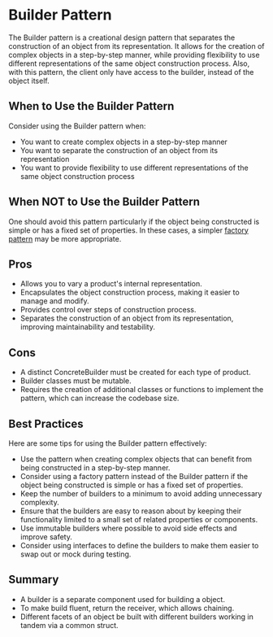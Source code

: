 # Builder Pattern

The Builder pattern is a creational design pattern that separates the construction of an object from its representation. It allows for the creation of complex objects in a step-by-step manner, while providing flexibility to use different representations of the same object construction process. Also, with this pattern, the client only have access to the builder, instead of the object itself.

## When to Use the Builder Pattern

Consider using the Builder pattern when:

- You want to create complex objects in a step-by-step manner
- You want to separate the construction of an object from its representation
- You want to provide flexibility to use different representations of the same object construction process

## When NOT to Use the Builder Pattern

One should avoid this pattern particularly if the object being constructed is simple or has a fixed set of properties. In these cases, a simpler [factory pattern](../factory/README.md) may be more appropriate.

## Pros

- Allows you to vary a product's internal representation.
- Encapsulates the object construction process, making it easier to manage and modify.
- Provides control over steps of construction process.
- Separates the construction of an object from its representation, improving maintainability and testability.

## Cons

- A distinct ConcreteBuilder must be created for each type of product.
- Builder classes must be mutable.
- Requires the creation of additional classes or functions to implement the pattern, which can increase the codebase size.

## Best Practices

Here are some tips for using the Builder pattern effectively:

- Use the pattern when creating complex objects that can benefit from being constructed in a step-by-step manner.
- Consider using a factory pattern instead of the Builder pattern if the object being constructed is simple or has a fixed set of properties.
- Keep the number of builders to a minimum to avoid adding unnecessary complexity.
- Ensure that the builders are easy to reason about by keeping their functionality limited to a small set of related properties or components.
- Use immutable builders where possible to avoid side effects and improve safety.
- Consider using interfaces to define the builders to make them easier to swap out or mock during testing.

## Summary

- A builder is a separate component used for building a object.
- To make build fluent, return the receiver, which allows chaining.
- Different facets of an object be built with different builders working in tandem via a common struct.
